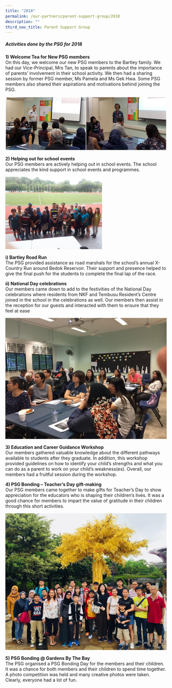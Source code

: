 ```yaml
---
title: "2018"
permalink: /our-partners/parent-support-group/2018
description: ""
third_nav_title: Parent Support Group
---
```

##### Activities done by the PSG for 2018 

**1) Welcome Tea for New PSG members** <br>
On this day, we welcome our new PSG members to the Bartley family. We had our Vice-Principal, Mrs Tan, to speak to parents about the importance of parents’ involvement in their school activity. We then had a sharing session by former PSG member, Ms Pamela and Ms Gek Hwa. Some PSG members also shared their aspirations and motivations behind joining the PSG. 

![](/images/photo_2022-06-09_16-03-56.jpg)

**2) Helping out for school events** <br>
Our PSG members are actively helping out in school events. The school appreciates the kind support in school events and programmes. 

<img src="/images/psg8.jpg" 
     style="width:60%">

**i) Bartley Road Run** <br>
The PSG provided assistance as road marshals for the school’s annual X-Country Run around Bedok Reservoir. Their support and presence helped to give the final push for the students to complete the final lap of the race. 

**ii) National Day celebrations** <br> 
Our members came down to add to the festivities of the National Day celebrations where residents from NKF and Tembusu Resident’s Centre joined in the school in the celebrations as well. Our members then assist in the reception for our guests and interacted with them to ensure that they feel at ease

![](/images/psg7.jpg)

**3) Education and Career Guidance Workshop** <br>
Our members gathered valuable knowledge about the different pathways available to students after they graduate. In addition, this workshop provided guidelines on how to identify your child’s strengths and what you can do as a parent to work on your child’s weakness(es). Overall, our members had a fruitful session during the workshop. 

**4) PSG Bonding – Teacher’s Day gift-making** <br> 
Our PSG members came together to make gifts for Teacher’s Day to show appreciation for the educators who is shaping their children’s lives. It was a good chance for members to impart the value of gratitude in their children through this short activities.

![](/images/psg6.jpg)

**5) PSG Bonding @ Gardens By The Bay** <br>
The PSG organised a PSG Bonding Day for the members and their children. It was a chance for both members and their children to spend time together. A photo competition was held and many creative photos were taken. Clearly, everyone had a lot of fun.